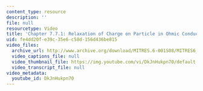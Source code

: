 ```yaml
---
content_type: resource
description: ''
file: null
resourcetype: Video
title: 'Chapter 7.7.1: Relaxation of Charge on Particle in Ohmic Conductor'
uid: fe4dd20f-e39c-35e6-c58d-156d436be815
video_files:
  archive_url: http://www.archive.org/download/MITRES.6-001S08/MITRES6_001S08_7-7-1_300k.mp4
  video_captions_file: null
  video_thumbnail_file: https://img.youtube.com/vi/DkJnHukpn70/default.jpg
  video_transcript_file: null
video_metadata:
  youtube_id: DkJnHukpn70
---
```

